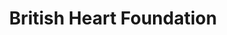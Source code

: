 ---
title: "British Heart Foundation"
url: /exeter/british-heart-foundation-fore-street/
shop: charity
---